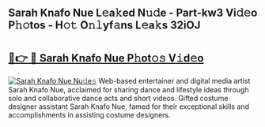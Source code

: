 ## Sarah Knafo Nue L𝚎a𝚔ed N𝚞𝚍e - Part-kw3 Vi𝚍𝚎o P𝚑𝚘tos - H𝚘𝚝 O𝚗𝚕yf𝚊ns L𝚎a𝚔s 32iOJ

# <h2><a href="http://kf7ru5c.oniu.top/?m=Sarah+Knafo+Nue">🔗👉 🔴 Sarah Knafo Nue P𝚑ot𝚘𝚜 V𝚒d𝚎o</a></h2>

[![Sarah Knafo Nue Nu𝚍e𝚜](https://i.imgur.com/0qMVB7G.gif)](http://kf7ru5c.oniu.top/?m=Sarah+Knafo+Nue)
Web-based entertainer and digital media artist Sarah Knafo Nue, acclaimed for sharing dance and lifestyle ideas through solo and collaborative dance acts and short videos. Gifted costume designer assistant Sarah Knafo Nue, famed for their exceptional skills and accomplishments in assisting costume designers.  
